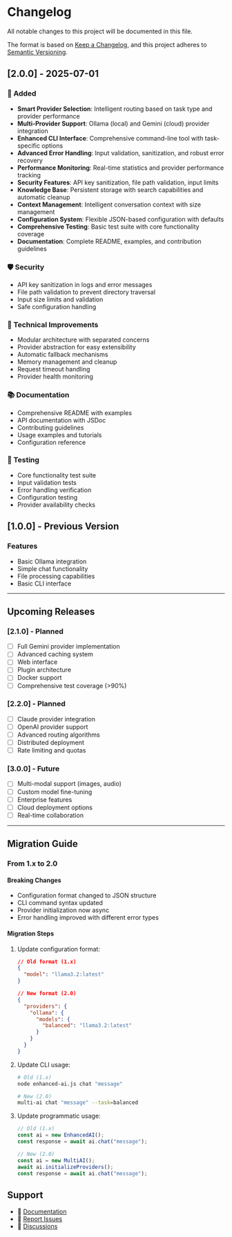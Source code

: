 # Changelog

All notable changes to this project will be documented in this file.

The format is based on [Keep a Changelog](https://keepachangelog.com/en/1.0.0/),
and this project adheres to [Semantic Versioning](https://semver.org/spec/v2.0.0.html).

## [2.0.0] - 2025-07-01

### 🚀 Added
- **Smart Provider Selection**: Intelligent routing based on task type and provider performance
- **Multi-Provider Support**: Ollama (local) and Gemini (cloud) provider integration
- **Enhanced CLI Interface**: Comprehensive command-line tool with task-specific options
- **Advanced Error Handling**: Input validation, sanitization, and robust error recovery
- **Performance Monitoring**: Real-time statistics and provider performance tracking
- **Security Features**: API key sanitization, file path validation, input limits
- **Knowledge Base**: Persistent storage with search capabilities and automatic cleanup
- **Context Management**: Intelligent conversation context with size management
- **Configuration System**: Flexible JSON-based configuration with defaults
- **Comprehensive Testing**: Basic test suite with core functionality coverage
- **Documentation**: Complete README, examples, and contribution guidelines

### 🛡️ Security
- API key sanitization in logs and error messages
- File path validation to prevent directory traversal
- Input size limits and validation
- Safe configuration handling

### 🔧 Technical Improvements
- Modular architecture with separated concerns
- Provider abstraction for easy extensibility
- Automatic fallback mechanisms
- Memory management and cleanup
- Request timeout handling
- Provider health monitoring

### 📚 Documentation
- Comprehensive README with examples
- API documentation with JSDoc
- Contributing guidelines
- Usage examples and tutorials
- Configuration reference

### 🧪 Testing
- Core functionality test suite
- Input validation tests
- Error handling verification
- Configuration testing
- Provider availability checks

## [1.0.0] - Previous Version

### Features
- Basic Ollama integration
- Simple chat functionality
- File processing capabilities
- Basic CLI interface

---

## Upcoming Releases

### [2.1.0] - Planned
- [ ] Full Gemini provider implementation
- [ ] Advanced caching system
- [ ] Web interface
- [ ] Plugin architecture
- [ ] Docker support
- [ ] Comprehensive test coverage (>90%)

### [2.2.0] - Planned
- [ ] Claude provider integration
- [ ] OpenAI provider support
- [ ] Advanced routing algorithms
- [ ] Distributed deployment
- [ ] Rate limiting and quotas

### [3.0.0] - Future
- [ ] Multi-modal support (images, audio)
- [ ] Custom model fine-tuning
- [ ] Enterprise features
- [ ] Cloud deployment options
- [ ] Real-time collaboration

---

## Migration Guide

### From 1.x to 2.0

#### Breaking Changes
- Configuration format changed to JSON structure
- CLI command syntax updated
- Provider initialization now async
- Error handling improved with different error types

#### Migration Steps
1. Update configuration format:
   ```json
   // Old format (1.x)
   {
     "model": "llama3.2:latest"
   }
   
   // New format (2.0)
   {
     "providers": {
       "ollama": {
         "models": {
           "balanced": "llama3.2:latest"
         }
       }
     }
   }
   ```

2. Update CLI usage:
   ```bash
   # Old (1.x)
   node enhanced-ai.js chat "message"
   
   # New (2.0)
   multi-ai chat "message" --task=balanced
   ```

3. Update programmatic usage:
   ```javascript
   // Old (1.x)
   const ai = new EnhancedAI();
   const response = await ai.chat("message");
   
   // New (2.0)
   const ai = new MultiAI();
   await ai.initializeProviders();
   const response = await ai.chat("message");
   ```

## Support

- 📖 [Documentation](https://github.com/jordanaftermidnight/multi-ai-mcp-integration/wiki)
- 🐛 [Report Issues](https://github.com/jordanaftermidnight/multi-ai-mcp-integration/issues)
- 💬 [Discussions](https://github.com/jordanaftermidnight/multi-ai-mcp-integration/discussions)